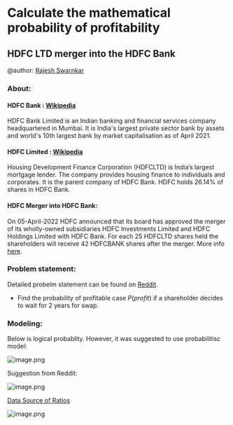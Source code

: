 # Calculate the mathematical probability of profitability 
## HDFC LTD merger into the HDFC Bank

@author: [Rajesh Swarnkar](mailto:rjs.swarnkar@gmail.com) 

### About: 

#### HDFC Bank : [Wikipedia](https://en.wikipedia.org/wiki/HDFC_Bank) 
HDFC Bank Limited is an Indian banking and financial services company headquartered in Mumbai. It is India's largest private sector bank by assets and world's 10th largest bank by market capitalisation as of April 2021. 

#### HDFC Limited : [Wikipedia](https://en.wikipedia.org/wiki/Housing_Development_Finance_Corporation) 
Housing Development Finance Corporation (HDFCLTD) is India’s largest mortgage lender. The company provides housing finance to individuals and corporates. It is the parent company of HDFC Bank. HDFC holds 26.14% of shares in HDFC Bank.

#### HDFC Merger into HDFC Bank: 
On 05-April-2022 HDFC announced that its board has approved the merger of its wholly-owned subsidiaries HDFC Investments Limited and HDFC Holdings Limited with HDFC Bank. For each 25 HDFCLTD shares held the shareholders will receive 42 HDFCBANK shares after the merger. More info [here](https://archives.nseindia.com/corporate/HDFCBANK_04042022091817_InvestorDeck.pdf).   


### Problem statement: 
Detailed probelm statement can be found on [Reddit](https://www.reddit.com/r/askmath/comments/tw44zv/calculate_the_probability_of_the_profitable_case/). 

* Find the probability of profitable case $P(profit)$ if a shareholder decides to wait for 2 years for swap.

### Modeling:

Below is logical probablity. However, it was suggested to use probabilitisc model: 

![image.png](attachment:image.png)



Suggestion from Reddit: 

![image.png](attachment:image.png)

[Data Source of Ratios](https://www1.nseindia.com/products/content/equities/equities/eq_security.htm)

![image.png](attachment:image.png)


```python

```
